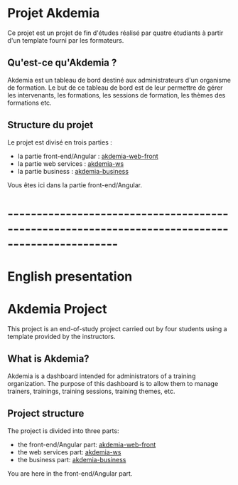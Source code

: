 # Projet Akdemia

Ce projet est un projet de fin d'études réalisé par quatre étudiants à partir d'un template fourni par les formateurs.

## Qu'est-ce qu'Akdemia ?

Akdemia est un tableau de bord destiné aux administrateurs d'un organisme de formation.
Le but de ce tableau de bord est de leur permettre de gérer les intervenants, les formations, les sessions de formation, les thèmes des formations etc.

## Structure du projet

Le projet est divisé en trois parties :

- la partie front-end/Angular : [akdemia-web-front](https://github.com/AubryLvt/akdemia-gp1e-web-front)
- la partie web services : [akdemia-ws](https://github.com/AubryLvt/akdemia-gp1e-ws)
- la partie business : [akdemia-business](https://github.com/AubryLvt/akdemia-gp1e-business)

Vous êtes ici dans la partie front-end/Angular.

# -----------------------------------------------------------------------------------------------

# English presentation

# Akdemia Project

This project is an end-of-study project carried out by four students using a template provided by the instructors.

## What is Akdemia?

Akdemia is a dashboard intended for administrators of a training organization.
The purpose of this dashboard is to allow them to manage trainers, trainings, training sessions, training themes, etc.

## Project structure

The project is divided into three parts:

- the front-end/Angular part: [akdemia-web-front](https://github.com/AubryLvt/akdemia-gp1e-web-front)
- the web services part: [akdemia-ws](https://github.com/AubryLvt/akdemia-gp1e-ws)
- the business part: [akdemia-business](https://github.com/AubryLvt/akdemia-gp1e-business)

You are here in the front-end/Angular part.
